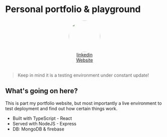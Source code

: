 # Personal portfolio & playground

<div align="center">
<img src="https://media-exp1.licdn.com/dms/image/D5635AQGgxIxRTgx77Q/profile-framedphoto-shrink_200_200/0/1633100264801?e=1649336400&v=beta&t=XS6E3XGoaoG8GBPHB7cjMG5CpRHKTCbMOxr2pHOVlOE" style="width:100px; border-radius: 50%;">
<br/>
<a href='https://www.linkedin.com/in/george-stavroulakis/' target="_blanc">linkedin</a>
<br/>
<a href='https://georgestav.dev/' target="_blanc">Website</a>
</div>
<br/>

> Keep in mind it is a testing environment under constant update!

## What's going on here?

This is part my portfolio website, but most importantly a live environment to test deployment and find out how certain things work.

-   Built with TypeScript - React
-   Served with NodeJS - Express
-   DB: MongoDB & firebase
